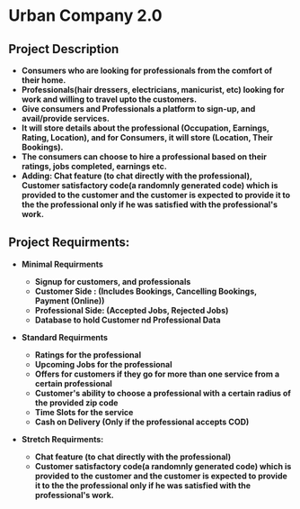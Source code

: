 # Urban Company 2.0

## Project Description
- **Consumers who are looking for professionals from the comfort of their home.**
- **Professionals(hair dressers, electricians, manicurist, etc) looking for work and willing to travel upto the customers.**
- **Give consumers and Professionals a platform to sign-up, and avail/provide services.**
- **It will store details about the professional (Occupation, Earnings, Rating, Location), and for Consumers, it will store (Location, Their Bookings).**
- **The consumers can choose to hire a professional based on their ratings, jobs completed, earnings etc.**
- **Adding: Chat feature (to chat directly with the professional), Customer satisfactory code(a randomnly generated code) which is provided to the customer and the customer is expected to provide it to the the professional only if he was satisfied with the professional's work.**

## Project Requirments:

- **Minimal Requirments**
  - **Signup for customers, and professionals**
  - **Customer Side : (Includes Bookings, Cancelling Bookings, Payment (Online))**
  - **Professional Side: (Accepted Jobs, Rejected Jobs)**
  - **Database to hold Customer nd Professional Data**

- **Standard Requirments** 
  - **Ratings for the professional**
  - **Upcoming Jobs for the professional**
  - **Offers for customers if they go for more than one service from a certain professional**
  - **Customer's ability to choose a professional with a certain radius of the provided zip code**
  - **Time Slots for the service**
  - **Cash on Delivery (Only if the professional accepts COD)**

- **Stretch Requirments:**
  - **Chat feature (to chat directly with the professional)**
  - **Customer satisfactory code(a randomnly generated code) which is provided to the customer and the customer is expected to provide it to the the professional only if he was satisfied with the professional's work.**


